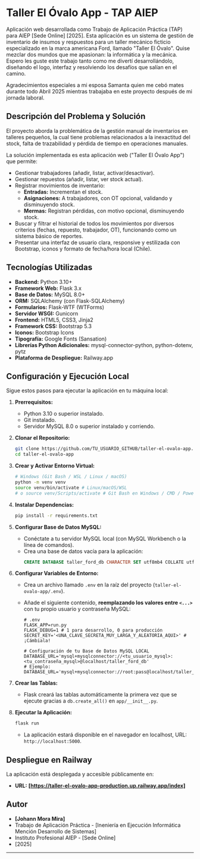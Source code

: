 # Taller El Óvalo App - TAP AIEP

Aplicación web desarrollada como Trabajo de Aplicación Práctica (TAP) para AIEP [Sede Online] [2025]. 
Esta aplicación es un sistema de gestión de inventario de insumos y respuestos para un taller mecánico ficticio especializado en la marca americana Ford, llamado "Taller El Óvalo".
Quise mezclar dos mundos que me apasionan: la informática y la mecánica.
Espero les guste este trabajo tanto como me divertí desarrollándolo, diseñando el logo, interfaz y resolviendo los desafíos que salían en el camino. 

Agradecimientos especiales a mi esposa Samanta quien me cebó mates durante todo Abril 2025 mientras trabajaba en este proyecto después de mi jornada laboral. 


## Descripción del Problema y Solución

El proyecto aborda la problemática de la gestión manual de inventarios en talleres pequeños, la cual tiene problemas relacionados a la inexactitud del stock, falta de trazabilidad y pérdida de tiempo en operaciones manuales.

La solución implementada es esta aplicación web ("Taller El Óvalo App") que permite:

*   Gestionar trabajadores (añadir, listar, activar/desactivar).
*   Gestionar repuestos (añadir, listar, ver stock actual).
*   Registrar movimientos de inventario:
    *   **Entradas:** Incrementan el stock.
    *   **Asignaciones:** A trabajadores, con OT opcional, validando y disminuyendo stock.
    *   **Mermas:** Registran pérdidas, con motivo opcional, disminuyendo stock.
*   Buscar y filtrar el historial de todos los movimientos por diversos criterios (fechas, repuesto, trabajador, OT), funcionando como un sistema básico de reportes.
*   Presentar una interfaz de usuario clara, responsive y estilizada con Bootstrap, iconos y formato de fecha/hora local (Chile).



## Tecnologías Utilizadas

*   **Backend:** Python 3.10+
*   **Framework Web:** Flask 3.x
*   **Base de Datos:** MySQL 8.0+
*   **ORM:** SQLAlchemy (con Flask-SQLAlchemy)
*   **Formularios:** Flask-WTF (WTForms)
*   **Servidor WSGI:** Gunicorn
*   **Frontend:** HTML5, CSS3, Jinja2
*   **Framework CSS:** Bootstrap 5.3
*   **Iconos:** Bootstrap Icons
*   **Tipografía:** Google Fonts (Sansation)
*   **Librerías Python Adicionales:** mysql-connector-python, python-dotenv, pytz
*   **Plataforma de Despliegue:** Railway.app

## Configuración y Ejecución Local

Sigue estos pasos para ejecutar la aplicación en tu máquina local:

1.  **Prerrequisitos:**
    *   Python 3.10 o superior instalado.
    *   Git instalado.
    *   Servidor MySQL 8.0 o superior instalado y corriendo.

2.  **Clonar el Repositorio:**
    ```bash
    git clone https://github.com/TU_USUARIO_GITHUB/taller-el-ovalo-app.git
    cd taller-el-ovalo-app
    ```

3.  **Crear y Activar Entorno Virtual:**
    ```bash
    # Windows (Git Bash / WSL / Linux / macOS)
    python -m venv venv
    source venv/bin/activate # Linux/macOS/WSL
    # o source venv/Scripts/activate # Git Bash en Windows / CMD / PowerShell

    ```

4.  **Instalar Dependencias:**
    ```bash
    pip install -r requirements.txt
    ```

5.  **Configurar Base de Datos MySQL:**
    *   Conéctate a tu servidor MySQL local (con MySQL Workbench o la línea de comandos).
    *   Crea una base de datos vacía para la aplicación:
        ```sql
        CREATE DATABASE taller_ford_db CHARACTER SET utf8mb4 COLLATE utf8mb4_unicode_ci;
        ```

6.  **Configurar Variables de Entorno:**
    *   Crea un archivo llamado `.env` en la raíz del proyecto (`taller-el-ovalo-app/.env`).
    *   Añade el siguiente contenido, **reemplazando los valores entre `<...>`** con tu propio usuario y contraseña MySQL:

        ```dotenv
        # .env
        FLASK_APP=run.py
        FLASK_DEBUG=1 # 1 para desarrollo, 0 para producción
        SECRET_KEY='<UNA_CLAVE_SECRETA_MUY_LARGA_Y_ALEATORIA_AQUI>' # ¡Cámbiala!

        # Configuración de tu Base de Datos MySQL LOCAL
        DATABASE_URL='mysql+mysqlconnector://<tu_usuario_mysql>:<tu_contraseña_mysql>@localhost/taller_ford_db'
        # Ejemplo: DATABASE_URL='mysql+mysqlconnector://root:pass@localhost/taller_ford_db'
        ```

7.  **Crear las Tablas:**
    *   Flask creará las tablas automáticamente la primera vez que se ejecute gracias a `db.create_all()` en `app/__init__.py`.

8.  **Ejecutar la Aplicación:**
    ```bash
    flask run
    ```
    *   La aplicación estará disponible en el navegador en localhost, URL: `http://localhost:5000`.



## Despliegue en Railway

La aplicación está desplegada y accesible públicamente en:

*   **URL:** **[https://taller-el-ovalo-app-production.up.railway.app/index]**



## Autor

*   **[Johann Mora Mira]**
*   Trabajo de Aplicación Práctica - [Ineniería en Ejecución Informática Mención Desarrollo de Sistemas]
*   Instituto Profesional AIEP - [Sede Online]
*   [2025]

---
